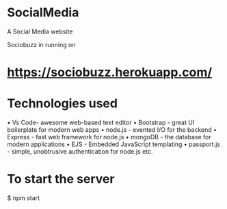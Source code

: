 # SocialMedia
A Social Media website

Sociobuzz in running on
# https://sociobuzz.herokuapp.com/

# Technologies used

• Vs Code- awesome web-based text editor
• Bootstrap - great UI boilerplate for modern web apps
• node.js - evented I/O for the backend
• Express - fast web framework for node.js
• mongoDB - the database for modern applications
• EJS - Embedded JavaScript templating
• passport.js - simple, unobtrusive authentication for node.js etc.

# To start the server

$ npm start
